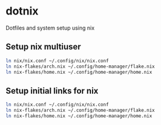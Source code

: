 # dotnix

Dotfiles and system setup using nix

## Setup nix multiuser

```bash
ln nix/nix.conf ~/.config/nix/nix.conf
ln nix-flakes/arch.nix ~/.config/home-manager/flake.nix
ln nix-flakes/home.nix ~/.config/home-manager/home.nix
```

## Setup initial links for nix

```bash
ln nix/nix.conf ~/.config/nix/nix.conf
ln nix-flakes/arch.nix ~/.config/home-manager/flake.nix
ln nix-flakes/home.nix ~/.config/home-manager/home.nix
```
